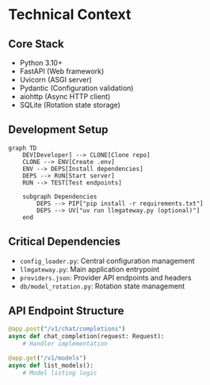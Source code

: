 # Technical Context

## Core Stack
- Python 3.10+
- FastAPI (Web framework)
- Uvicorn (ASGI server)
- Pydantic (Configuration validation)
- aiohttp (Async HTTP client)
- SQLite (Rotation state storage)

## Development Setup
```mermaid
graph TD
    DEV[Developer] --> CLONE[Clone repo]
    CLONE --> ENV[Create .env]
    ENV --> DEPS[Install dependencies]
    DEPS --> RUN[Start server]
    RUN --> TEST[Test endpoints]
    
    subgraph Dependencies
        DEPS --> PIP["pip install -r requirements.txt"]
        DEPS --> UV["uv run llmgateway.py (optional)"]
    end
```

## Critical Dependencies
- `config_loader.py`: Central configuration management
- `llmgateway.py`: Main application entrypoint
- `providers.json`: Provider API endpoints and headers
- `db/model_rotation.py`: Rotation state management

## API Endpoint Structure
```python
@app.post("/v1/chat/completions")
async def chat_completion(request: Request):
    # Handler implementation

@app.get("/v1/models")
async def list_models():
    # Model listing logic
